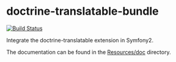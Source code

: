 doctrine-translatable-bundle
============================

[![Build Status](https://travis-ci.org/Prezent/doctrine-translatable-bundle.svg?branch=master)](https://travis-ci.org/Prezent/doctrine-translatable-bundle)

Integrate the doctrine-translatable extension in Symfony2.

The documentation can be found in the [Resources/doc](Resources/doc/index.md) directory.
